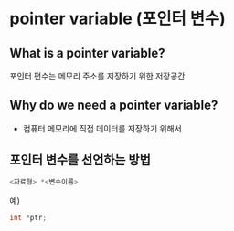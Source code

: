 # pointer variable (포인터 변수)

## What is a pointer variable?

포인터 편수는 메모리 주소를 저장하기 위한 저장공간

## Why do we need a pointer variable?

* 컴퓨터 메모리에 직접 데이터를 저장하기 위해서

## 포인터 변수를 선언하는 방법 

```C++
<자료형> *<변수이름>
```
예)
```C++
int *ptr;
```




